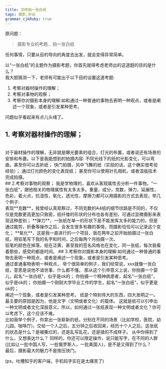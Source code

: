 ```yaml
---
title: 怎样拍一张白纸
tags: 摄影,杂谈
grammar_cjkRuby: true
---
```


原问题：
> 摄影专业的考题... 拍一张白纸


任何事情，只要从目的导向的角度去出发，就会变得异常简单。

以“一张白纸”的主题作为摄影考题，你首先就得考虑老师出的这道题的目的是什么？
</br>
我大胆猜测一下，老师有可能出于以下目的设置这道考题:

1. 考察对器材操作的理解；
2. 考察对事物的观察；
3. 考察你对摄影本身的理解:如和通过一种普通的事物去表明一种观点，或者是阐述一个现象，或者是引发某种思考。

问题似乎看起来有点儿头绪了。
</br>
## 1. 考察对器材操作的理解；
</br>
对于器材操作的理解，无非就是曝光要素的组合，灯光的布置，或者说还有场景的安排和布置。以下是我能想到的拍摄内容:
不同光线下的纸的光影变化，可以弯曲，甚至你可以去折纸；
快门拍摄，风中飞舞的纸（实拍的话，这个确实很考验经验）；
通过灯光颜色的变化表现纸；
甚至你可以使用针孔相机，或者湿版技术完成拍摄。
</br>
## 2.考察对事物的观察；
我是学物理的，喜欢从客观属性去分析一件事物。“一张白纸”，跟他相关的物理属性有太多太多。重量，成分，克数，弹力，延展性，色彩，着火点，抗湿性，氧化，透光性，摩擦力都可以用摄影的方式去表现，举几个例子:
</br>
表现**克数**，我曾经认真观察过，不同克数的A4纸的细节纹路是不同的，不仅仅是克数更高更加只致密，纸纤维的形状的分布也各有差别，可通过显微摄影来表现这种差别；
**弹力**，一张纸在单一的形状下是不能发挥太多的能力的，但是通过裁剪，折叠等操作之后，会发生很多有趣的事情，而摄影恰恰可以记录这个变化；
**氧化**，这是我一直进行的一个项目，我在两年之前开始拍摄过一张白纸，用铅笔写下我的名字和时间，之后每两个月拍摄一次。
</br>铅笔的颜色在掉落，纸在泛黄，甚至我的签名风格也在变化，同一张纸，每次我看着那些，感受的都是时间。
## 3.考察你对摄影本身的理解:如何通过一种普通的事物去表明一种观点，或者是阐述一个现象，或者是引发某种思考。
</br>
通过普通事物表明一种观点，
举个很简单的例子，我们经常说，xxx就像一张白纸，意思是说他不谙世事，什么都不懂。
那从这个引申意义上说，你拍摄一个婴儿，起名“一张白纸”，似乎是ok的；
你拍摄一个精神病患者，起名“一张白纸”，似乎是ok的；
你拍摄一个刚刚大学毕业工作的学生，起名“一张白纸”，似乎更是ok的；
</br>
阐述一个现象，或者是引发某种思考。
纸是个特别伟大的东西，四大发明之一。最主要的原因是因为，他是文字（文明或者文化）的载体。
这就是纸可以引申出一种文明或者文化深层意义。所以，如何通过一张纸表现一种文明或者文化？你可以考虑下，这个应该不难。
</br>
比如我举个例子，你拿出一张崭新的纸，分别在不同的场景（比如学校，医院，幼儿园，咖啡厅)，交给一个人之后，五分钟之后收回来，经历十个人之后，这张纸的状态是什么？是被撕烂的，还是乱写乱花，还是揉的不成样子。
从中你得到了什么，又想表达什么？
同样的，你还可以限定操作，说只能写字，在不同的人群(比如让一批中国人写，一批俄罗斯人，一批美国人)，是不是又得到了什么？
</br>
最后，摄影最大的魅力不是按压快门。

(ps，吐槽知乎的客户端，手机码字实在是太痛苦了)